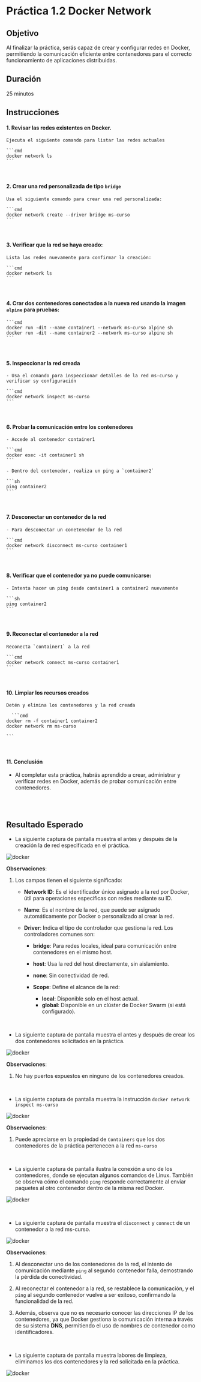 # Práctica 1.2 Docker Network

## Objetivo
Al finalizar la práctica, serás capaz de crear y configurar redes en Docker, permitiendo la comunicación eficiente entre contenedores para el correcto funcionamiento de aplicaciones distribuidas.

## Duración

25 minutos

## Instrucciones

#### 1. Revisar las redes existentes en Docker.

    Ejecuta el siguiente comando para listar las redes actuales

    ```cmd
    docker network ls
    ```

<br/>

#### 2. Crear una red personalizada de tipo `bridge`

    Usa el siguiente comando para crear una red personalizada:

    ```cmd
    docker network create --driver bridge ms-curso
    ```

<br/>

#### 3. Verificar que la red se haya creado:

    Lista las redes nuevamente para confirmar la creación:

    ```cmd
    docker network ls
    ```

<br/>

#### 4. Crar dos contenedores conectados a la nueva red usando la imagen `alpine` para pruebas:

    ```cmd
    docker run -dit --name container1 --network ms-curso alpine sh
    docker run -dit --name container2 --network ms-curso alpine sh
    ```

<br/>

#### 5. Inspeccionar la red creada

    - Usa el comando para inspeccionar detalles de la red ms-curso y verificar sy configuración

    ```cmd
    docker network inspect ms-curso
    ``` 
<br/>

#### 6. Probar la comunicación entre los contenedores

    - Accede al contenedor container1

    ```cmd
    docker exec -it container1 sh
    ```

    - Dentro del contenedor, realiza un ping a `container2`

    ```sh
    ping container2
    ```

<br/>

#### 7. Desconectar un contenedor de la red

    - Para desconectar un conetenedor de la red

    ```cmd
    docker network disconnect ms-curso container1
    ```

<br/>

#### 8. Verificar que el contenedor ya no puede comunicarse:

    - Intenta hacer un ping desde container1 a container2 nuevamente

    ```sh
    ping container2
    ```

<br/>

#### 9. Reconectar el contenedor a la red

    Reconecta `container1` a la red

    ```cmd
    docker network connect ms-curso container1
    ```

<br/>

#### 10. Limpiar los recursos creados

    Detén y elimina los contenedores y la red creada

      ```cmd
    docker rm -f container1 container2
    docker network rm ms-curso

    ```

<br/>

#### 11. Conclusión

- Al completar esta práctica, habrás aprendido a crear, administrar y verificar redes en Docker, además de probar comunicación entre contenedores.

<br/>

<br/>

## Resultado Esperado

- La siguiente captura de pantalla muestra el antes y después de la creación la de red especificada en el práctica.

![docker](../images/u1_2_1.png)


**Observaciones**:

1. Los campos tienen el siguiente significado:

    - **Network ID**: Es el identificador único asignado a la red por Docker, útil para operaciones específicas con redes mediante su ID.

    - **Name**: Es el nombre de la red, que puede ser asignado automáticamente por Docker o personalizado al crear la red.

    - **Driver**: Indica el tipo de controlador que gestiona la red. Los controladores comunes son:

        - **bridge**: Para redes locales, ideal para comunicación entre contenedores en el mismo host.
        - **host**: Usa la red del host directamente, sin aislamiento.
        - **none**: Sin conectividad de red.
        - **Scope**: Define el alcance de la red:

            - **local**: Disponible solo en el host actual.
            - **global**: Disponible en un clúster de Docker Swarm (si está configurado).

<br/>

- La siguiente captura de pantalla muestra el antes y después de crear los dos contenedores solicitados en la práctica.

![docker](../images/u1_2_2.png)

**Observaciones**:

1. No hay puertos expuestos en ninguno de los contenedores creados.

<br/>

- La siguiente captura de pantalla muestra la instrucción `docker network inspect ms-curso`

![docker](../images/u1_2_3.png)

**Observaciones**:

1. Puede apreciarse en la propiedad de `Containers` que los dos contenedores de la práctica pertenecen a la red `ms-curso`

<br/>

- La siguiente captura de pantalla ilustra la conexión a uno de los contenedores, donde se ejecutan algunos comandos de Linux. También se observa cómo el comando `ping` responde correctamente al enviar paquetes al otro contenedor dentro de la misma red Docker.

![docker](../images/u1_2_4.png)

<br/>

- La siguiente captura de pantalla muestra el `disconnect` y `connect` de un contenedor a la red ms-curso.

![docker](../images/u1_2_5.png)

**Observaciones**:

1. Al desconectar uno de los contenedores de la red, el intento de comunicación mediante `ping` al segundo contenedor falla, demostrando la pérdida de conectividad.

2. Al reconectar el contenedor a la red, se restablece la comunicación, y el `ping` al segundo contenedor vuelve a ser exitoso, confirmando la funcionalidad de la red.

3. Además, observa que no es necesario conocer las direcciones IP de los contenedores, ya que Docker gestiona la comunicación interna a través de su sistema **DNS**, permitiendo el uso de nombres de contenedor como identificadores.


<br/>

- La siguiente captura de pantalla muestra labores de limpieza, eliminamos los dos contenedores y la red solicitada en la práctica.

![docker](../images/u1_2_6.png)

<br/>

